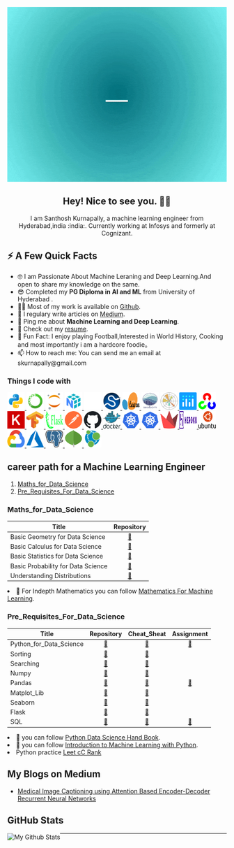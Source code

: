 <p align="center">
 <img  width="800" height="400" src="https://github.com/skurnapally/skurnapally/blob/main/images/Santhosh.gif">
</p>
<h2 align="center">Hey! Nice to see you. 👋🤓</h2>
<p align="center">I am Santhosh Kurnapally, a machine learning engineer from Hyderabad,india :india:. Currently working at Infosys and formerly at Cognizant.
</p>

<h2>⚡️ A Few Quick Facts</h2>
<ul>
<li>🤓 I am Passionate About Machine Leraning and Deep Learning.And open to share my knowledge on the same.</li>
<li>😎 Completed my <strong>PG Diploma in AI and ML</strong> from <string>University of Hyderabad </strong>.</li>
<li>👨‍💻 Most of my work is available on <a href="https://github.com/skurnapally?tab=repositories">Github</a>.</li>
<li>📝 I regulary write articles on <a href="https://medium.com/@skurnapally">Medium</a>.</li>
<li>💬 Ping me about <strong>Machine Learning and Deep Learning</strong>.</li>
<li>📙 Check out my <a href="google.com">resume</a>.</li>
<li>🎉 Fun Fact: I enjoy playing Football,Interested in World History, Cooking and most importantly i am a hardcore foodie。</li>
<li>📫 How to reach me: You can send me an email at skurnapally@gmail.com</li>
</ul>

<h3>Things I code with</h3>

<p align="left"> <a href="https://www.python.org/" target="_blank"> <img src="https://github.com/skurnapally/skurnapally/blob/main/images/icons8-python.svg" alt="python" width="40" height="40"/> </a>
<a href="https://www.anaconda.com/" target="_blank"> <img src="https://github.com/skurnapally/skurnapally/blob/main/images/icons8-anaconda.svg" alt="Anaconda" width="40" height="40"/> </a> 
<a href="https://jupyter.org/" target="_blank"> <img src="https://github.com/skurnapally/skurnapally/blob/main/images/icons8-jupyter.svg" alt="Jupyter Notebook" width="40" height="40"/> </a> 
<a href="https://numpy.org/doc/stable/index.html" target="_blank"> <img src="https://github.com/skurnapally/skurnapally/blob/main/images/icons8-numpy.svg" alt="NumPy" width="40" height="40"/> </a> 
<a href="https://pandas.pydata.org/docs/index.html" target="_blank"> <img src="https://github.com/skurnapally/skurnapally/blob/main/images/pandas.svg" alt="Pandas" width="40" height="40"/> </a> 
<a href="https://scipy.org/" target="_blank"> <img src="https://github.com/skurnapally/skurnapally/blob/main/images/SCIPY_2.svg" alt="Scipy" width="40" height="40"/> </a> 
<a href="https://scikit-learn.org/stable/" target="_blank"> <img src="https://github.com/skurnapally/skurnapally/blob/main/images/Scikit_learn_logo_small.svg" alt="SkLearn" width="40" height="40"/> </a> 
<a href="https://seaborn.pydata.org/index.html" target="_blank"> <img src="https://github.com/skurnapally/skurnapally/blob/main/images/seaborn.svg" alt="flutter" width="40" height="40"/> </a> 
<a href="https://matplotlib.org/3.1.1/index.html" target="_blank"> <img src="https://github.com/skurnapally/skurnapally/blob/main/images/Matplotlib_icon.svg" alt="MatPlotLib" width="40" height="40"/> </a> 
<a href="https://plotly.com/" target="_blank"> <img src="https://github.com/skurnapally/skurnapally/blob/main/images/plot_ly-icon.svg" alt="plotly" width="40" height="40"/> </a> 
<a href="https://opencv.org/" target="_blank"> <img src="https://github.com/skurnapally/skurnapally/blob/main/images/opencv-icon.svg" alt="opencv" width="40" height="40"/> </a> 
<a href="https://keras.io/" target="_blank"> <img src="https://github.com/skurnapally/skurnapally/blob/main/images/keras.svg" alt="karas" width="40" height="40"/> </a> 
<a href="https://www.tensorflow.org/" target="_blank"> <img src="https://github.com/skurnapally/skurnapally/blob/main/images/tensorflow-tf.svg" alt="tensorflow" width="40" height="40"/> </a> 
<a href="https://flask.palletsprojects.com/en/2.2.x/" target="_blank"> <img src="https://github.com/skurnapally/skurnapally/blob/main/images/Flask_logo.svg" alt="flask" width="40" height="40"/> </a> 
<a href="https://www.postman.com/" target="_blank"> <img src="https://github.com/skurnapally/skurnapally/blob/main/images/postman-icon-svgrepo-com.svg" alt="postman" width="40" height="40"/> </a> 
<a href="https://github.com/" target="_blank"> <img src="https://github.com/skurnapally/skurnapally/blob/main/images/github.svg" alt="github" width="40" height="40"/> </a> 
<a href="https://www.docker.com/" target="_blank"> <img src="https://github.com/skurnapally/skurnapally/blob/main/images/docker.svg" alt="docker" width="40" height="40"/> </a> 
<a href="https://kubernetes.io/" target="_blank"> <img src="https://github.com/skurnapally/skurnapally/blob/main/images/kubernets.svg" alt="linux" width="40" height="40"/> </a> 
<a href="https://www.kubeflow.org/" target="_blank"> <img src="https://github.com/skurnapally/skurnapally/blob/main/images/kubernets.svg" alt="kubernetes" width="40" height="40"/> </a> 
<a href="https://streamlit.io/" target="_blank"> <img src="https://github.com/skurnapally/skurnapally/blob/main/images/streamlit.svg" alt="streamlit" width="40" height="40"/> </a> 
<a href="https://www.heroku.com/" target="_blank"> <img src="https://github.com/skurnapally/skurnapally/blob/main/images/heroku-1.svg" alt="heroku" width="40" height="40"/> </a> 
<a href="https://www.linux.org/" target="_blank"> <img src="https://github.com/skurnapally/skurnapally/blob/main/images/ubuntu-2.svg" alt="ubuntu" width="40" height="40"/> </a> 
<a href="https://cloud.google.com/" target="_blank"> <img src="https://github.com/skurnapally/skurnapally/blob/main/images/google-cloud-1.svg" alt="gcp" width="40" height="40"/> </a> 
<a href="https://azure.microsoft.com/en-in/" target="_blank"> <img src="https://github.com/skurnapally/skurnapally/blob/main/images/azure-1.svg" alt="azure" width="40" height="40"/> </a> 
<a href="https://www.postgresql.org/" target="_blank"> <img src="https://github.com/skurnapally/skurnapally/blob/main/images/PostgreSQL_logo.3colors.svg" alt="sql" width="40" height="40"/> </a> 
<a href="https://www.mongodb.com/home" target="_blank"> <img src="https://github.com/skurnapally/skurnapally/blob/main/images/mongodb.svg" alt="mongodb" width="40" height="40"/> </a> 
<a href="https://neo4j.com/" target="_blank"> <img src="https://github.com/skurnapally/skurnapally/blob/main/images/neo4j-icon.svg" alt="neo4j" width="40" height="40"/> </a> 
</p>

<h2>career path for a Machine Learning Engineer </h2>

1. [Maths_for_Data_Science](###Maths_for_Data_Science)
2. [Pre_Requisites_For_Data_Science](###Pre_Requisites_For_Data_Science)



### Maths_for_Data_Science

| Title        | Repository           
| ------------- |:-------------:|
|Basic Geometry for Data Science| [🔗](https://github.com/skurnapally/Maths_for_Datascience/blob/main/Geometry.pdf) |  
|Basic Calculus for Data Science| [🔗](https://github.com/skurnapally/Maths_for_Datascience/blob/main/Calculus.pdf) | 
|Basic Statistics for Data Science| [🔗](https://github.com/skurnapally/Maths_for_Datascience/blob/main/statistics.pdf) | 
|Basic Probability for Data Science| [🔗](https://github.com/skurnapally/Maths_for_Datascience/blob/main/probability.pdf) | 
|Understanding Distributions| [🔗](https://github.com/skurnapally/Maths_for_Datascience/blob/main/distributions.pdf) |

<li>📙 For Indepth Mathematics you can follow <a href="https://mml-book.github.io/book/mml-book.pdf">Mathematics For Machine Learning</a>.</li>

### Pre_Requisites_For_Data_Science

| Title        | Repository    | Cheat_Sheat | Assignment
| ------------- |:-------------:|:-------------:|:-------------:|
|Python_for_Data_Science| [🔗](https://www.tutorialspoint.com/python3/python_tutorial.pdf) |  [🔗](https://www.interviewbit.com/python-cheat-sheet/) |  [🔗](https://github.com/skurnapally/Assignments/tree/main/Python) |  
|Sorting| [🔗](https://github.com/skurnapally/Sorting_And_Searching) | [🔗](https://www.interviewcake.com/sorting-algorithm-cheat-sheet)||
|Searching| [🔗](https://github.com/skurnapally/Sorting_And_Searching) | [🔗]()| |
|Numpy| [🔗](https://numpy.org/doc/stable/reference/routines.array-creation.html) | [🔗](https://s3.amazonaws.com/dq-blog-files/numpy-cheat-sheet.pdf)| |
|Pandas| [🔗](https://pandas.pydata.org/docs/user_guide/10min.html)|  [🔗](https://pandas.pydata.org/Pandas_Cheat_Sheet.pdf)|[🔗](https://github.com/skurnapally/Assignments/tree/main/Pandas) |  
|Matplot_Lib| [🔗](https://matplotlib.org/stable/tutorials/introductory/quick_start.html) |  [🔗](https://matplotlib.org/cheatsheets/cheatsheets.pdf)| |
|Seaborn| [🔗](https://seaborn.pydata.org/api.html) |  [🔗](https://s3.amazonaws.com/assets.datacamp.com/blog_assets/Python_Seaborn_Cheat_Sheet.pdf)| |
|Flask| [🔗](https://www.tutorialspoint.com/flask/flask_tutorial.pdf) |  [🔗](https://s3.us-east-2.amazonaws.com/prettyprinted/flask_cheatsheet.pdf)| |
|SQL| [🔗](https://www.hcoe.edu.np/uploads/attachments/r96oytechsacgzi4.pdf) |  [🔗](https://www.interviewbit.com/sql-cheat-sheet/)| [🔗](https://github.com/skurnapally/Assignments/tree/main/SQL) |  

<li>📙 you can follow <a href="https://jakevdp.github.io/PythonDataScienceHandbook/">Python Data Science Hand Book</a>.</li>
<li>📙 you can follow <a href="https://www.nrigroupindia.com/e-book/Introduction%20to%20Machine%20Learning%20with%20Python%20(%20PDFDrive.com%20)-min.pdf">Introduction to Machine Learning with Python</a>.</li>
<li>Python practice <a href="https://leetcode.com/problemset/all/">Leet cC Rank</a> </li>


<h2>My Blogs on Medium</h2>
<ul>
<li><a href="https://medium.com/@skurnapally/medical-image-captioning-using-attention-based-encoder-decoder-recurrent-neural-networks-b90f65907f49">Medical Image Captioning using Attention Based Encoder-Decoder Recurrent Neural Networks</a></li>
</ul>

<h2>GitHub Stats</h2>
<img align="left" alt="My Github Stats" src="https://github-readme-stats.vercel.app/api?username=skurnapally&show_icons=true&theme=tokyonight&hide_border=true" />

---


